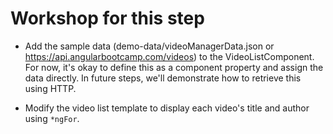 # Workshop for this step

* Add the sample data (demo-data/videoManagerData.json or
  https://api.angularbootcamp.com/videos) to the
  VideoListComponent. For now, it's okay to define this as a component
  property and assign the data directly. In future steps, we'll
  demonstrate how to retrieve this using HTTP.

* Modify the video list template to display each video's title and
  author using `*ngFor`.

